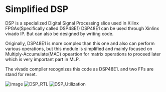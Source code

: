 # Simplified DSP
DSP is a specialized Digital Signal Processing slice used in Xilinx FPGAs(Specifically called DSP48E1)
DSP48E1 can be used through Xinlinx vivado IP. But can also be designed by writing code.

Originally, DSP48E1 is more complex than this one and also can perform various operations, but this module is simplified and mainly focused on Multiply-Accumulate(MAC) opeartion for matrix operations to proceed later which is very important part in MLP.

The vivado compiler recognizes this code as DSP48E1. and two FFs are stand for reset.

![image](https://github.com/youngyang00/Mini_Projects/assets/172355193/36e52ecb-8ce0-475c-8ceb-7e4a5437f120)
![DSP_RTL](https://github.com/youngyang00/Mini_Projects/assets/172355193/1b1a7094-cf85-4ef9-8e57-a20591dad683)
![DSP_Utilization](https://github.com/youngyang00/Mini_Projects/assets/172355193/6747361a-3087-404f-8828-993d2fe9004a)
